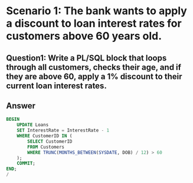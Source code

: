 # Scenario 1: The bank wants to apply a discount to loan interest rates for customers above 60 years old.
## Question1: Write a PL/SQL block that loops through all customers, checks their age, and if they are above 60, apply a 1% discount to their current loan interest rates.
 ## Answer
```sql
BEGIN
    UPDATE Loans
    SET InterestRate = InterestRate - 1
    WHERE CustomerID IN (
        SELECT CustomerID
        FROM Customers
        WHERE TRUNC(MONTHS_BETWEEN(SYSDATE, DOB) / 12) > 60
    );
    COMMIT;
END;
/
```

